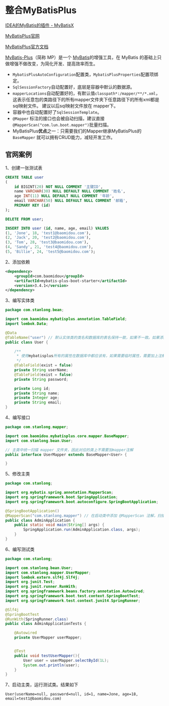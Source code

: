 # 整合MyBatisPlus

[IDEA的MyBatis的插件 - MyBatisX](https://plugins.jetbrains.com/plugin/10119-mybatisx)

[MyBatisPlus官网](https://baomidou.com/)

[MyBatisPlus官方文档](https://baomidou.com/guide/)

[MyBatis-Plus](https://github.com/baomidou/mybatis-plus)（简称 MP）是一个 [MyBatis](http://www.mybatis.org/mybatis-3/)的增强工具，在 MyBatis 的基础上只做增强不做改变，为简化开发、提高效率而生。

- `MybatisPlusAutoConfiguration`配置类，`MybatisPlusProperties`配置项绑定。
- `SqlSessionFactory`自动配置好，底层是容器中默认的数据源。
- `mapperLocations`自动配置好的，有默认值`classpath*:/mapper/**/*.xml`，这表示任意包的类路径下的所有mapper文件夹下任意路径下的所有xml都是sql映射文件。  建议以后sql映射文件放在 mapper下。
- 容器中也自动配置好了`SqlSessionTemplate`。
- `@Mapper` 标注的接口也会被自动扫描，建议直接 `@MapperScan("com.lun.boot.mapper")`批量扫描。
- MyBatisPlus**优点**之一：只需要我们的Mapper继承MyBatisPlus的`BaseMapper` 就可以拥有CRUD能力，减轻开发工作。

## 官网案例

1、创建一张测试表

```sql
CREATE TABLE user
(
    id BIGINT(20) NOT NULL COMMENT '主键ID',
    name VARCHAR(30) NULL DEFAULT NULL COMMENT '姓名',
    age INT(11) NULL DEFAULT NULL COMMENT '年龄',
    email VARCHAR(50) NULL DEFAULT NULL COMMENT '邮箱',
    PRIMARY KEY (id)
);

DELETE FROM user;

INSERT INTO user (id, name, age, email) VALUES
(1, 'Jone', 18, 'test1@baomidou.com'),
(2, 'Jack', 20, 'test2@baomidou.com'),
(3, 'Tom', 28, 'test3@baomidou.com'),
(4, 'Sandy', 21, 'test4@baomidou.com'),
(5, 'Billie', 24, 'test5@baomidou.com');
```

2、添加依赖

```xml
<dependency>
    <groupId>com.baomidou</groupId>
    <artifactId>mybatis-plus-boot-starter</artifactId>
    <version>3.4.1</version>
</dependency>
```

3、编写实体类

```java
package com.stanlong.bean;

import com.baomidou.mybatisplus.annotation.TableField;
import lombok.Data;

@Data
@TableName("user") // 默认实体类的类名和数据库的表名保持一致，如果不一致。如果添加 @TableName 注解指定表名
public class User {

    /**
     * 使用mybatisplus所有的属性在数据库中都应该有，如果需要临时属性，需要加上注解 @TableField(exist = false)
     */
    @TableField(exist = false)
    private String userName;
    @TableField(exist = false)
    private String password;

    private Long id;
    private String name;
    private Integer age;
    private String email;
}
```

4、编写接口

```java
package com.stanlong.mapper;

import com.baomidou.mybatisplus.core.mapper.BaseMapper;
import com.stanlong.bean.User;

// 主类中统一扫描 mapper 文件夹，因此对应的类上不需要加mapper注解
public interface UserMapper extends BaseMapper<User> {

}
```

5、修改主类

```java
package com.stanlong;

import org.mybatis.spring.annotation.MapperScan;
import org.springframework.boot.SpringApplication;
import org.springframework.boot.autoconfigure.SpringBootApplication;

@SpringBootApplication()
@MapperScan("com.stanlong.mapper") // 在启动类中添加 @MapperScan 注解，扫描 Mapper 文件夹：
public class AdminApplication {
    public static void main(String[] args) {
        SpringApplication.run(AdminApplication.class, args);
    }
}
```

6、编写测试类

```java
package com.stanlong;

import com.stanlong.bean.User;
import com.stanlong.mapper.UserMapper;
import lombok.extern.slf4j.Slf4j;
import org.junit.Test;
import org.junit.runner.RunWith;
import org.springframework.beans.factory.annotation.Autowired;
import org.springframework.boot.test.context.SpringBootTest;
import org.springframework.test.context.junit4.SpringRunner;

@Slf4j
@SpringBootTest
@RunWith(SpringRunner.class)
public class AdminApplicationTests {

    @Autowired
    private UserMapper userMapper;


    @Test
    public void testUserMapper(){
        User user = userMapper.selectById(1L);
        System.out.println(user);
    }
}
```

7、启动主类，运行测试类。结果如下

```
User(userName=null, password=null, id=1, name=Jone, age=18, email=test1@baomidou.com)
```



